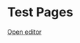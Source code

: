 # Test Pages

[Open editor](https://github.com/codespaces/refactored-succotash-5r56gp7p5hvv9g?editor=web)